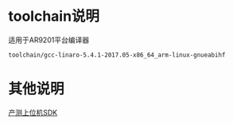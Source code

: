 # toolchain说明

适用于AR9201平台编译器
```shell
toolchain/gcc-linaro-5.4.1-2017.05-x86_64_arm-linux-gnueabihf
```
# 其他说明

[产测上位机SDK](https://github.com/TuyaInc/TUYA_PTS_SDK/)
